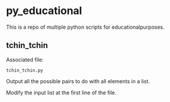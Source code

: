 # py_educational

This is a repo of multiple python scripts for educationalpurposes.

## tchin_tchin

Associated file:

`tchin_tchin.py`

Output all the possible pairs to do with all elements in a list.

Modify the input list at the first line of the file.

